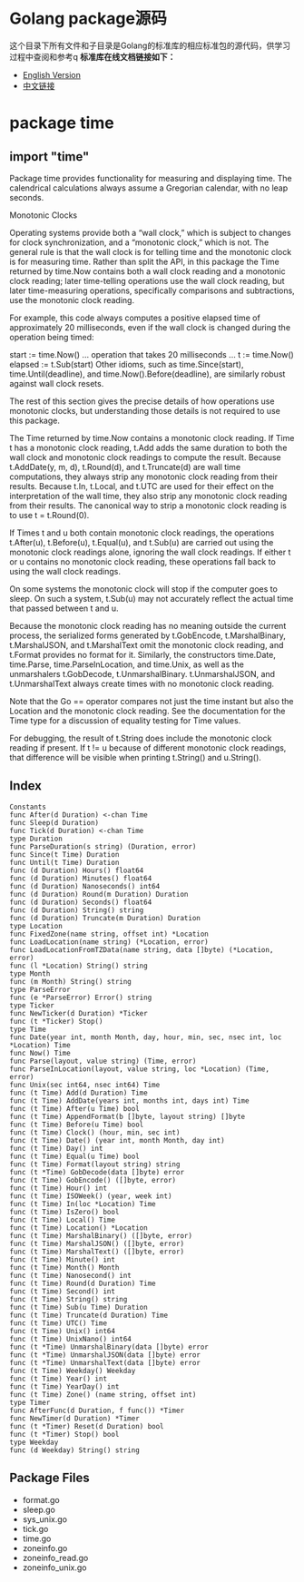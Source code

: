 # Golang package源码
这个目录下所有文件和子目录是Golang的标准库的相应标准包的源代码，供学习过程中查阅和参考q 
**标准库在线文档链接如下：**  
- [English Version](https://godoc.org/)
- [中文链接](http://docscn.studygolang.com/pkg/)
  
# package time
## import "time"
Package time provides functionality for measuring and displaying time.
The calendrical calculations always assume a Gregorian calendar, with no leap seconds.

Monotonic Clocks

Operating systems provide both a “wall clock,” which is subject to changes for clock synchronization, and a “monotonic clock,” which is not. The general rule is that the wall clock is for telling time and the monotonic clock is for measuring time. Rather than split the API, in this package the Time returned by time.Now contains both a wall clock reading and a monotonic clock reading; later time-telling operations use the wall clock reading, but later time-measuring operations, specifically comparisons and subtractions, use the monotonic clock reading.

For example, this code always computes a positive elapsed time of approximately 20 milliseconds, even if the wall clock is changed during the operation being timed:

start := time.Now()
... operation that takes 20 milliseconds ...
t := time.Now()
elapsed := t.Sub(start)
Other idioms, such as time.Since(start), time.Until(deadline), and time.Now().Before(deadline), are similarly robust against wall clock resets.

The rest of this section gives the precise details of how operations use monotonic clocks, but understanding those details is not required to use this package.

The Time returned by time.Now contains a monotonic clock reading. If Time t has a monotonic clock reading, t.Add adds the same duration to both the wall clock and monotonic clock readings to compute the result. Because t.AddDate(y, m, d), t.Round(d), and t.Truncate(d) are wall time computations, they always strip any monotonic clock reading from their results. Because t.In, t.Local, and t.UTC are used for their effect on the interpretation of the wall time, they also strip any monotonic clock reading from their results. The canonical way to strip a monotonic clock reading is to use t = t.Round(0).

If Times t and u both contain monotonic clock readings, the operations t.After(u), t.Before(u), t.Equal(u), and t.Sub(u) are carried out using the monotonic clock readings alone, ignoring the wall clock readings. If either t or u contains no monotonic clock reading, these operations fall back to using the wall clock readings.

On some systems the monotonic clock will stop if the computer goes to sleep. On such a system, t.Sub(u) may not accurately reflect the actual time that passed between t and u.

Because the monotonic clock reading has no meaning outside the current process, the serialized forms generated by t.GobEncode, t.MarshalBinary, t.MarshalJSON, and t.MarshalText omit the monotonic clock reading, and t.Format provides no format for it. Similarly, the constructors time.Date, time.Parse, time.ParseInLocation, and time.Unix, as well as the unmarshalers t.GobDecode, t.UnmarshalBinary. t.UnmarshalJSON, and t.UnmarshalText always create times with no monotonic clock reading.

Note that the Go == operator compares not just the time instant but also the Location and the monotonic clock reading. See the documentation for the Time type for a discussion of equality testing for Time values.

For debugging, the result of t.String does include the monotonic clock reading if present. If t != u because of different monotonic clock readings, that difference will be visible when printing t.String() and u.String().

## Index
```
Constants
func After(d Duration) <-chan Time
func Sleep(d Duration)
func Tick(d Duration) <-chan Time
type Duration
func ParseDuration(s string) (Duration, error)
func Since(t Time) Duration
func Until(t Time) Duration
func (d Duration) Hours() float64
func (d Duration) Minutes() float64
func (d Duration) Nanoseconds() int64
func (d Duration) Round(m Duration) Duration
func (d Duration) Seconds() float64
func (d Duration) String() string
func (d Duration) Truncate(m Duration) Duration
type Location
func FixedZone(name string, offset int) *Location
func LoadLocation(name string) (*Location, error)
func LoadLocationFromTZData(name string, data []byte) (*Location, error)
func (l *Location) String() string
type Month
func (m Month) String() string
type ParseError
func (e *ParseError) Error() string
type Ticker
func NewTicker(d Duration) *Ticker
func (t *Ticker) Stop()
type Time
func Date(year int, month Month, day, hour, min, sec, nsec int, loc *Location) Time
func Now() Time
func Parse(layout, value string) (Time, error)
func ParseInLocation(layout, value string, loc *Location) (Time, error)
func Unix(sec int64, nsec int64) Time
func (t Time) Add(d Duration) Time
func (t Time) AddDate(years int, months int, days int) Time
func (t Time) After(u Time) bool
func (t Time) AppendFormat(b []byte, layout string) []byte
func (t Time) Before(u Time) bool
func (t Time) Clock() (hour, min, sec int)
func (t Time) Date() (year int, month Month, day int)
func (t Time) Day() int
func (t Time) Equal(u Time) bool
func (t Time) Format(layout string) string
func (t *Time) GobDecode(data []byte) error
func (t Time) GobEncode() ([]byte, error)
func (t Time) Hour() int
func (t Time) ISOWeek() (year, week int)
func (t Time) In(loc *Location) Time
func (t Time) IsZero() bool
func (t Time) Local() Time
func (t Time) Location() *Location
func (t Time) MarshalBinary() ([]byte, error)
func (t Time) MarshalJSON() ([]byte, error)
func (t Time) MarshalText() ([]byte, error)
func (t Time) Minute() int
func (t Time) Month() Month
func (t Time) Nanosecond() int
func (t Time) Round(d Duration) Time
func (t Time) Second() int
func (t Time) String() string
func (t Time) Sub(u Time) Duration
func (t Time) Truncate(d Duration) Time
func (t Time) UTC() Time
func (t Time) Unix() int64
func (t Time) UnixNano() int64
func (t *Time) UnmarshalBinary(data []byte) error
func (t *Time) UnmarshalJSON(data []byte) error
func (t *Time) UnmarshalText(data []byte) error
func (t Time) Weekday() Weekday
func (t Time) Year() int
func (t Time) YearDay() int
func (t Time) Zone() (name string, offset int)
type Timer
func AfterFunc(d Duration, f func()) *Timer
func NewTimer(d Duration) *Timer
func (t *Timer) Reset(d Duration) bool
func (t *Timer) Stop() bool
type Weekday
func (d Weekday) String() string
```

## Package Files
- format.go 
- sleep.go 
- sys_unix.go 
- tick.go 
- time.go 
- zoneinfo.go 
- zoneinfo_read.go 
- zoneinfo_unix.go

